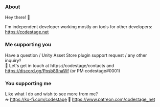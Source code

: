### About

Hey there! 👋

I'm independent developer working mostly on tools for other developers: https://codestage.net

### Me supporting you

Have a question / Unity Asset Store plugin support request / any other inquiry?  
💌 Let's get in touch at https://codestage/contacts and https://discord.gg/Ppsb89naWf (or PM codestage#0001)

### You supporting me

Like what I do and wish to see more from me?  
☕ https://ko-fi.com/codestage
👀 https://www.patreon.com/codestage_net
